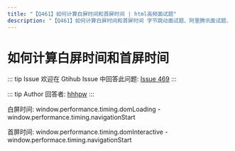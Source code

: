 ```yaml
---
title: "【Q461】如何计算白屏时间和首屏时间 | html高频面试题"
description: "【Q461】如何计算白屏时间和首屏时间 字节跳动面试题、阿里腾讯面试题、美团小米面试题。"
---
```


# 如何计算白屏时间和首屏时间

::: tip Issue
欢迎在 Gtihub Issue 中回答此问题: [Issue 469](https://github.com/shfshanyue/Daily-Question/issues/469)
:::

::: tip Author
回答者: [hhhpw](https://github.com/hhhpw)
:::

白屏时间: window.performance.timing.domLoading - window.performance.timing.navigationStart

首屏时间: window.performance.timing.domInteractive - window.performace.timing.navigationStart
